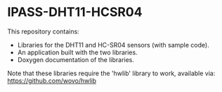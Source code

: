 # IPASS-DHT11-HCSR04
 This repository contains:  
 - Libraries for the DHT11 and HC-SR04 sensors (with sample code).  
 - An application built with the two libraries.  
 - Doxygen documentation of the libraries.  
 
 Note that these libraries require the 'hwlib' library to work, available via: https://github.com/wovo/hwlib
